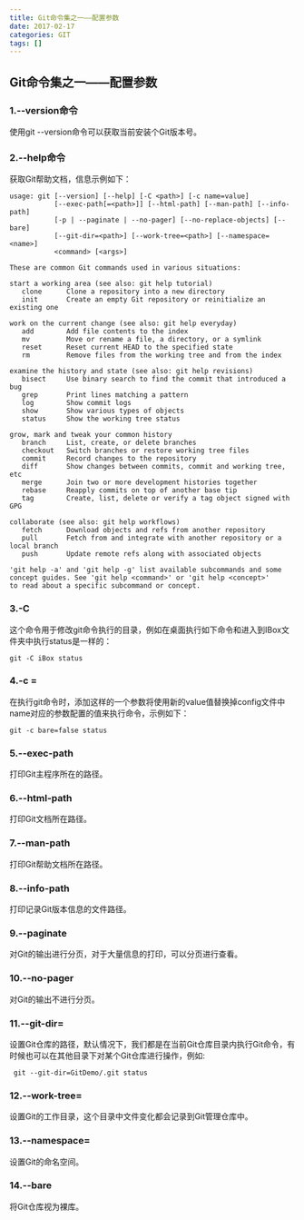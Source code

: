 ```yaml
---
title: Git命令集之一——配置参数
date: 2017-02-17
categories: GIT
tags: []
---
```

## Git命令集之一——配置参数

### 1.--version命令

使用git --version命令可以获取当前安装个Git版本号。

### 2.--help命令

获取Git帮助文档，信息示例如下：

```
usage: git [--version] [--help] [-C <path>] [-c name=value]
           [--exec-path[=<path>]] [--html-path] [--man-path] [--info-path]
           [-p | --paginate | --no-pager] [--no-replace-objects] [--bare]
           [--git-dir=<path>] [--work-tree=<path>] [--namespace=<name>]
           <command> [<args>]

These are common Git commands used in various situations:

start a working area (see also: git help tutorial)
   clone      Clone a repository into a new directory
   init       Create an empty Git repository or reinitialize an existing one

work on the current change (see also: git help everyday)
   add        Add file contents to the index
   mv         Move or rename a file, a directory, or a symlink
   reset      Reset current HEAD to the specified state
   rm         Remove files from the working tree and from the index

examine the history and state (see also: git help revisions)
   bisect     Use binary search to find the commit that introduced a bug
   grep       Print lines matching a pattern
   log        Show commit logs
   show       Show various types of objects
   status     Show the working tree status

grow, mark and tweak your common history
   branch     List, create, or delete branches
   checkout   Switch branches or restore working tree files
   commit     Record changes to the repository
   diff       Show changes between commits, commit and working tree, etc
   merge      Join two or more development histories together
   rebase     Reapply commits on top of another base tip
   tag        Create, list, delete or verify a tag object signed with GPG

collaborate (see also: git help workflows)
   fetch      Download objects and refs from another repository
   pull       Fetch from and integrate with another repository or a local branch
   push       Update remote refs along with associated objects

'git help -a' and 'git help -g' list available subcommands and some
concept guides. See 'git help <command>' or 'git help <concept>'
to read about a specific subcommand or concept.
```

### 3.-C <Path>

这个命令用于修改git命令执行的目录，例如在桌面执行如下命令和进入到IBox文件夹中执行status是一样的：

```
git -C iBox status

```

### 4.-c <name>=<value>

在执行git命令时，添加这样的一个参数将使用新的value值替换掉config文件中name对应的参数配置的值来执行命令，示例如下：

```
git -c bare=false status
```

### 5.--exec-path

打印Git主程序所在的路径。

### 6.--html-path

打印Git文档所在路径。

### 7.--man-path

打印Git帮助文档所在路径。

### 8.--info-path

打印记录Git版本信息的文件路径。

### 9.--paginate

对Git的输出进行分页，对于大量信息的打印，可以分页进行查看。

### 10.--no-pager

对Git的输出不进行分页。

### 11.--git-dir=<path>

设置Git仓库的路径，默认情况下，我们都是在当前Git仓库目录内执行Git命令，有时候也可以在其他目录下对某个Git仓库进行操作，例如:

```
 git --git-dir=GitDemo/.git status
```

### 12.--work-tree=<path>

设置Git的工作目录，这个目录中文件变化都会记录到Git管理仓库中。

### 13.--namespace=<path>

设置Git的命名空间。

### 14.--bare

将Git仓库视为裸库。
